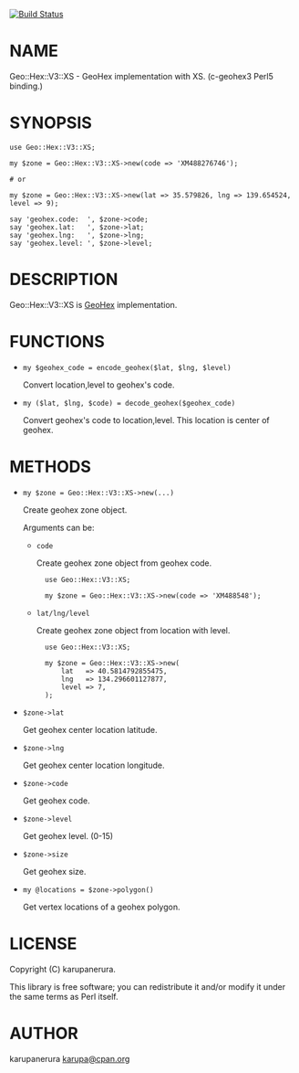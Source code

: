 [![Build Status](https://travis-ci.org/karupanerura/Geo-Hex-V3-XS.svg?branch=master)](https://travis-ci.org/karupanerura/Geo-Hex-V3-XS)
# NAME

Geo::Hex::V3::XS - GeoHex implementation with XS. (c-geohex3 Perl5 binding.)

# SYNOPSIS

    use Geo::Hex::V3::XS;

    my $zone = Geo::Hex::V3::XS->new(code => 'XM488276746');

    # or

    my $zone = Geo::Hex::V3::XS->new(lat => 35.579826, lng => 139.654524, level => 9);

    say 'geohex.code:  ', $zone->code;
    say 'geohex.lat:   ', $zone->lat;
    say 'geohex.lng:   ', $zone->lng;
    say 'geohex.level: ', $zone->level;

# DESCRIPTION

Geo::Hex::V3::XS is [GeoHex](http://geohex.net/) implementation.

# FUNCTIONS

- `my $geohex_code = encode_geohex($lat, $lng, $level)`

    Convert location,level to geohex's code.

- `my ($lat, $lng, $code) = decode_geohex($geohex_code)`

    Convert geohex's code to location,level.
    This location is center of geohex.

# METHODS

- `my $zone = Geo::Hex::V3::XS->new(...)`

    Create geohex zone object.

    Arguments can be:

    - `code`

        Create geohex zone object from geohex code.

            use Geo::Hex::V3::XS;

            my $zone = Geo::Hex::V3::XS->new(code => 'XM488548');

    - `lat/lng/level`

        Create geohex zone object from location with level.

            use Geo::Hex::V3::XS;

            my $zone = Geo::Hex::V3::XS->new(
                lat   => 40.5814792855475,
                lng   => 134.296601127877,
                level => 7,
            );

- `$zone->lat`

    Get geohex center location latitude.

- `$zone->lng`

    Get geohex center location longitude.

- `$zone->code`

    Get geohex code.

- `$zone->level`

    Get geohex level. (0-15)

- `$zone->size`

    Get geohex size.

- `my @locations = $zone->polygon()`

    Get vertex locations of a geohex polygon.

# LICENSE

Copyright (C) karupanerura.

This library is free software; you can redistribute it and/or modify
it under the same terms as Perl itself.

# AUTHOR

karupanerura <karupa@cpan.org>
